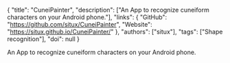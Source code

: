 {
  "title": "CuneiPainter",
  "description": ["An App to recognize cuneiform characters on your Android phone."],
  "links": {
    "GitHub": "https://github.com/situx/CuneiPainter",
    "Website": "https://situx.github.io/CuneiPainter/"
  },
  "authors": ["situx"],
  "tags": ["Shape recognition"],
  "doi": null
}

<!-- Generated by csv2md.R – do not edit by hand -->

An App to recognize cuneiform characters on your Android phone.